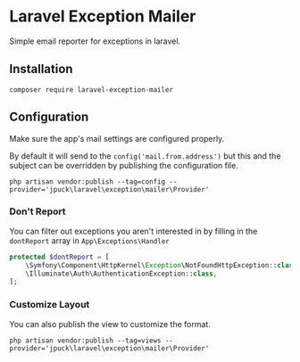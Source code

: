 # Laravel Exception Mailer

Simple email reporter for exceptions in laravel.

## Installation

    composer require laravel-exception-mailer

## Configuration

Make sure the app's mail settings are configured properly.

By default it will send to the `config('mail.from.address')`
but this and the subject can be overridden by publishing the configuration file.

    php artisan vendor:publish --tag=config --provider='jpuck\laravel\exception\mailer\Provider'

### Don't Report

You can filter out exceptions you aren't interested in by filling in the
`dontReport` array in `App\Exceptions\Handler`

```php
protected $dontReport = [
    \Symfony\Component\HttpKernel\Exception\NotFoundHttpException::class,
    \Illuminate\Auth\AuthenticationException::class,
];
```

### Customize Layout

You can also publish the view to customize the format.

    php artisan vendor:publish --tag=views --provider='jpuck\laravel\exception\mailer\Provider'
